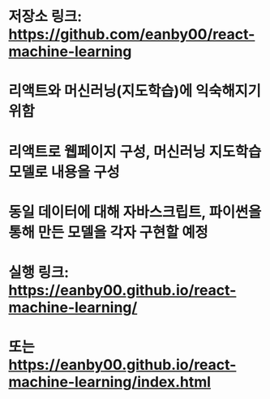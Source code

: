 # 저장소 링크: https://github.com/eanby00/react-machine-learning
# 리액트와 머신러닝(지도학습)에 익숙해지기 위함
# 리액트로 웹페이지 구성, 머신러닝 지도학습 모델로 내용을 구성
# 동일 데이터에 대해 자바스크립트, 파이썬을 통해 만든 모델을 각자 구현할 예정

# 실행 링크: https://eanby00.github.io/react-machine-learning/
# 또는 https://eanby00.github.io/react-machine-learning/index.html